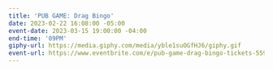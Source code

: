 ```yaml
---
title: 'PUB GAME: Drag Bingo'
date: 2023-02-22 16:08:00 -05:00
event-date: 2023-03-15 19:00:00 -04:00
end-time: '09PM'
giphy-url: https://media.giphy.com/media/yble1suOGfHJ6/giphy.gif
event-url: https://www.eventbrite.com/e/pub-game-drag-bingo-tickets-559047886277
---
```


